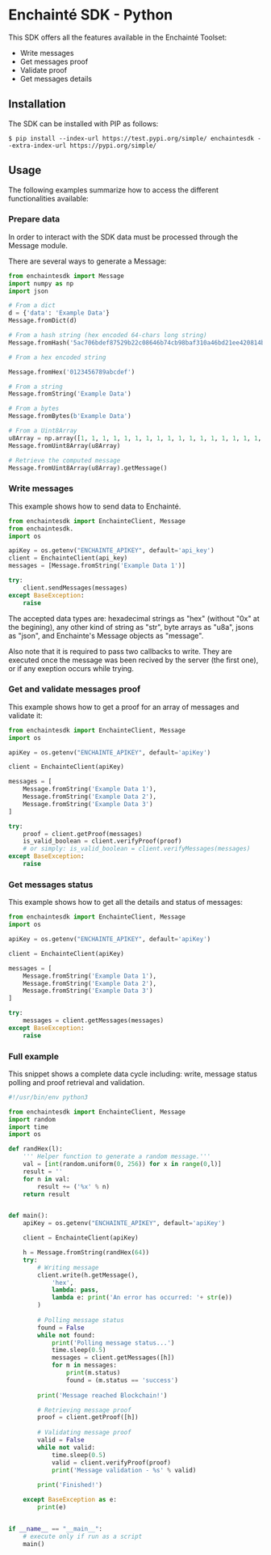 # Enchainté SDK -  Python

This SDK offers all the features available in the Enchainté Toolset:
- Write messages
- Get messages proof
- Validate proof
- Get messages details

## Installation

The SDK can be installed with PIP as follows:

```shell
$ pip install --index-url https://test.pypi.org/simple/ enchaintesdk --extra-index-url https://pypi.org/simple/
```

## Usage

The following examples summarize how to access the different functionalities available:

### Prepare data

In order to interact with the SDK data must be processed through the Message module.

There are several ways to generate a Message:

```python
from enchaintesdk import Message
import numpy as np
import json

# From a dict
d = {'data': 'Example Data'}
Message.fromDict(d)

# From a hash string (hex encoded 64-chars long string)
Message.fromHash('5ac706bdef87529b22c08646b74cb98baf310a46bd21ee420814b04c71fa42b1')

# From a hex encoded string

Message.fromHex('0123456789abcdef')

# From a string
Message.fromString('Example Data')

# From a bytes
Message.fromBytes(b'Example Data')

# From a Uint8Array
u8Array = np.array([1, 1, 1, 1, 1, 1, 1, 1, 1, 1, 1, 1, 1, 1, 1, 1, 1, 1, 1, 1, 1, 1, 1, 1, 1, 1, 1, 1, 1, 1, 1, 1], dtype='uint8')
Message.fromUint8Array(u8Array)

# Retrieve the computed message
Message.fromUint8Array(u8Array).getMessage()
```

### Write messages

This example shows how to send data to Enchainté.

```python
from enchaintesdk import EnchainteClient, Message
from enchaintesdk.
import os

apiKey = os.getenv("ENCHAINTE_APIKEY", default='api_key')
client = EnchainteClient(api_key)
messages = [Message.fromString('Example Data 1')]

try:
	client.sendMessages(messages)
except BaseException:
	raise

```

The accepted data types are: hexadecimal strings as "hex" (without "0x" at the begining), any other kind of string as "str", byte arrays as "u8a", jsons as "json", and Enchainte's Message objects as "message".

Also note that it is required to pass two callbacks to write. They are executed once the message was been recived by the server (the first one), or if any exeption occurs while trying.

### Get and validate messages proof

This example shows how to get a proof for an array of messages and validate it:

```python
from enchaintesdk import EnchainteClient, Message
import os

apiKey = os.getenv("ENCHAINTE_APIKEY", default='apiKey')

client = EnchainteClient(apiKey)

messages = [
    Message.fromString('Example Data 1'),
    Message.fromString('Example Data 2'),
    Message.fromString('Example Data 3')
]

try:
	proof = client.getProof(messages)
	is_valid_boolean = client.verifyProof(proof)
    # or simply: is_valid_boolean = client.verifyMessages(messages)
except BaseException:
	raise
```

### Get messages status

This example shows how to get all the details and status of messages:

```python
from enchaintesdk import EnchainteClient, Message
import os

apiKey = os.getenv("ENCHAINTE_APIKEY", default='apiKey')

client = EnchainteClient(apiKey)

messages = [
    Message.fromString('Example Data 1'),
    Message.fromString('Example Data 2'),
    Message.fromString('Example Data 3')
]

try:
	messages = client.getMessages(messages)
except BaseException:
	raise
```

### Full example

This snippet shows a complete data cycle including: write, message status polling and proof retrieval and validation.

```python
#!/usr/bin/env python3

from enchaintesdk import EnchainteClient, Message
import random
import time
import os

def randHex(l):
    ''' Helper function to generate a random message.'''
    val = [int(random.uniform(0, 256)) for x in range(0,l)]
    result = ''
    for n in val:
        result += ('%x' % n)
    return result


def main():
    apiKey = os.getenv("ENCHAINTE_APIKEY", default='apiKey')

    client = EnchainteClient(apiKey)

    h = Message.fromString(randHex(64))
    try:
        # Writing message
        client.write(h.getMessage(), 
            'hex',
            lambda: pass,
            lambda e: print('An error has occurred: '+ str(e))
        )
        
        # Polling message status
        found = False
        while not found:
            print('Polling message status...')
            time.sleep(0.5)
            messages = client.getMessages([h])
            for m in messages:
                print(m.status)
                found = (m.status == 'success')
        
        print('Message reached Blockchain!')

        # Retrieving message proof
        proof = client.getProof([h])
        
        # Validating message proof
        valid = False
        while not valid:
            time.sleep(0.5)
            valid = client.verifyProof(proof)
            print('Message validation - %s' % valid)
        
        print('Finished!')

    except BaseException as e:
        print(e)


if __name__ == "__main__":
    # execute only if run as a script
    main()
```
